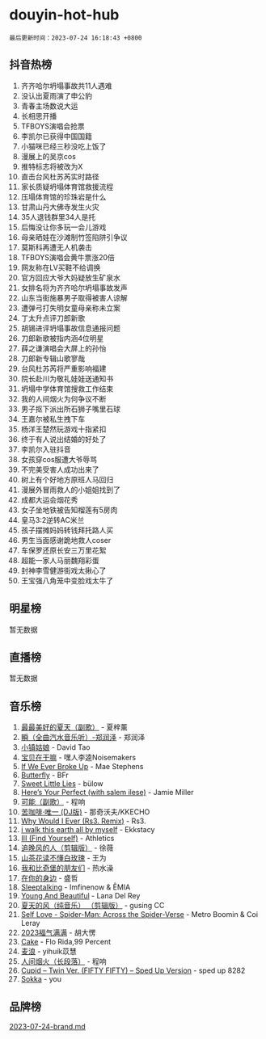 # douyin-hot-hub

`最后更新时间：2023-07-24 16:18:43 +0800`

## 抖音热榜

1. 齐齐哈尔坍塌事故共11人遇难
1. 没认出夏雨演了申公豹
1. 青春主场数说大运
1. 长相思开播
1. TFBOYS演唱会抢票
1. 李凯尔已获得中国国籍
1. 小猫咪已经三秒没吃上饭了
1. 漫展上的吴京cos
1. 推特标志将被改为X
1. 直击台风杜苏芮实时路径
1. 家长质疑坍塌体育馆救援流程
1. 压塌体育馆的珍珠岩是什么
1. 甘肃山丹大佛寺发生火灾
1. 35人退钱群里34人是托
1. 后悔没让你多玩一会儿游戏
1. 母亲晒娃在沙滩制竹签陷阱引争议
1. 莫斯科再遭无人机袭击
1. TFBOYS演唱会黄牛票涨20倍
1. 网友称在LV买鞋不给调换
1. 官方回应大爷大妈疑放生矿泉水
1. 女排名将为齐齐哈尔坍塌事故发声
1. 山东当街施暴男子取得被害人谅解
1. 遭弹弓打失明女童母亲称未立案
1. 丁太升点评刀郎新歌
1. 胡锡进评坍塌事故信息通报问题
1. 刀郎新歌被指内涵4位明星
1. 薛之谦演唱会大屏上的孙怡
1. 刀郎新专辑山歌寥哉
1. 台风杜苏芮将严重影响福建
1. 院长赴川为敬礼娃娃送通知书
1. 坍塌中学体育馆搜救工作结束
1. 我的人间烟火为何争议不断
1. 男子抠下派出所石狮子嘴里石球
1. 王嘉尔被私生拽下车
1. 杨洋王楚然玩游戏十指紧扣
1. 终于有人说出结婚的好处了
1. 李凯尔入驻抖音
1. 女孩穿cos服遭大爷辱骂
1. 不完美受害人成功出来了
1. 树上有个好地方原班人马回归
1. 漫展外冒雨救人的小姐姐找到了
1. 成都大运会烟花秀
1. 女子坐地铁被告知榴莲有5房肉
1. 皇马3:2逆转AC米兰
1. 孩子摆摊妈妈转钱拜托路人买
1. 男生当面感谢跪地救人coser
1. 车保罗还原长安三万里花絮
1. 超能一家人马丽魏翔彩蛋
1. 封神李雪健游街戏太揪心了
1. 王宝强八角笼中变脸戏太牛了

## 明星榜

暂无数据

## 直播榜

暂无数据

## 音乐榜

1. [最最美好的夏天（副歌）](https://sf3-cdn-tos.douyinstatic.com/obj/tos-cn-ve-2774/o4FMghDLZkPIkCutdrsXlbTHcaZztBfeCp9AFS) - 夏梓薰
1. [瞬（全曲汽水音乐听）-郑润泽](https://sf6-cdn-tos.douyinstatic.com/obj/tos-cn-ve-2774/o4Vb9eJZClCZTnRQYy0BRSeHGrDtrkrQgIBvQt) - 郑润泽
1. [小镇姑娘](https://sf6-cdn-tos.douyinstatic.com/obj/tos-cn-ve-2774/1ee4fa49917d4e9e8f06512cc6e778d9) - David Tao
1. [宝贝在干嘛](https://sf6-cdn-tos.douyinstatic.com/obj/tos-cn-ve-2774/okW4hBCfJI5B2ZEgTCtikhMW7IafzNrBQIYkpJ) - 嘿人李逵Noisemakers
1. [If We Ever Broke Up](https://sf6-cdn-tos.douyinstatic.com/obj/tos-cn-ve-2774/o8onj5HDk0ImtBmO0URBfeyCDXQJMYkQ1gb8Zy) - Mae Stephens
1. [Butterfly](https://sf3-cdn-tos.douyinstatic.com/obj/tos-cn-ve-2774/oIw3zNLcWhUhUDWqtQxQfAx6IXsSBzbyCg7CM0) - BFr
1. [Sweet Little Lies](https://sf3-cdn-tos.douyinstatic.com/obj/tos-cn-ve-2774/cebdd23e942a452c84c197b17c22ac7a) - bülow
1. [Here’s Your Perfect (with salem ilese)](https://sf6-cdn-tos.douyinstatic.com/obj/tos-cn-ve-2774/076b1576c6c546598f803fe53da388a7) - Jamie Miller
1. [可能（副歌）](https://sf6-cdn-tos.douyinstatic.com/obj/tos-cn-ve-2774/cde1731888894259b333569393c2fb51) - 程响
1. [苦咖啡·唯一 (DJ版)](https://sf3-cdn-tos.douyinstatic.com/obj/tos-cn-ve-2774/oohZWXUzNXlh9bzpBgNUfJCQHGILwWgDBaejQt) - 那奇沃夫/KKECHO
1. [Why Would I Ever (Rs3. Remix)](https://sf3-cdn-tos.douyinstatic.com/obj/tos-cn-ve-2774/oQNX0xZhO8IXeCRjCJQUZzkfQNLi2ItDAzEBgz) - Rs3.
1. [i walk this earth all by myself](https://sf6-cdn-tos.douyinstatic.com/obj/tos-cn-ve-2774/c751e38547b548b389ff6e1b9203b1de) - Ekkstacy
1. [III (Find Yourself)](https://sf3-cdn-tos.douyinstatic.com/obj/tos-cn-ve-2774/3b9e482a6da74de29fd5e2440e4373b4) - Athletics
1. [追晚风的人（剪辑版）](https://sf3-cdn-tos.douyinstatic.com/obj/tos-cn-ve-2774/560835060af84ac29cd5c12e2a98f7eb) - 徐薇
1. [山茶花读不懂白玫瑰](https://sf6-cdn-tos.douyinstatic.com/obj/tos-cn-ve-2774/osfn8B7DktrRHEPJgPCfDbw7QDQEkwC16BxZg9) - 王为
1. [我和比奇堡的朋友们](https://sf6-cdn-tos.douyinstatic.com/obj/tos-cn-ve-2774/f0505db981ea4a6d91453a15924a82aa) - 热水澡
1. [在你的身边](https://sf6-cdn-tos.douyinstatic.com/obj/tos-cn-ve-2774/9dce2ee6c9f84c17a6d68458730d7ae8) - 盛哲
1. [Sleeptalking](https://sf6-cdn-tos.douyinstatic.com/obj/tos-cn-ve-2774/f23bc60230804ede98a163e1926e0857) - Imfinenow & ÊMIA
1. [Young And Beautiful](https://sf3-cdn-tos.douyinstatic.com/obj/tos-cn-ve-2774/3ca6987c98c947768abb9cce3ee5530c) - Lana Del Rey
1. [夏天的风（纯音乐） （剪辑版）](https://sf6-cdn-tos.douyinstatic.com/obj/tos-cn-ve-2774/oUzLjBZZFQAoNRmGokEeD5zfQCObp6UeFAnTa6) - gusing CC
1. [Self Love - Spider-Man: Across the Spider-Verse](https://sf3-cdn-tos.douyinstatic.com/obj/tos-cn-ve-2774/o8YzagIFYnO2FNIznDQzpeeLfrdCVAbYDDaLoS) - Metro Boomin & Coi Leray
1. [2023福气满满](https://sf3-cdn-tos.douyinstatic.com/obj/tos-cn-ve-2774/ocebsi6kbCVkBMAcDJkqdZpBQMubYSQetK2gQn) - 胡大愣
1. [Cake](https://sf6-cdn-tos.douyinstatic.com/obj/tos-cn-ve-2774/3545db16eba4434c853ab891b2b752af) - Flo Rida,99 Percent
1. [麦浪](https://sf3-cdn-tos.douyinstatic.com/obj/tos-cn-ve-2774/872ff36b718445c6a3882ba18b546970) - yihuik苡慧
1. [人间烟火（长段落）](https://sf3-cdn-tos.douyinstatic.com/obj/tos-cn-ve-2774/eeb7f9f284d74db097f8341ace44bfa2) - 程响
1. [Cupid – Twin Ver. (FIFTY FIFTY) – Sped Up Version](https://sf3-cdn-tos.douyinstatic.com/obj/tos-cn-ve-2774/oMonQQ6t8nCfUnw44y8XBZkJytCgEBtWYebB2D) - sped up 8282
1. [Sokka](https://sf6-cdn-tos.douyinstatic.com/obj/tos-cn-ve-2774/b9c3e305c0474c898ce221c7aa498547) - you

## 品牌榜

[2023-07-24-brand.md](2023-07-24-brand.md)
